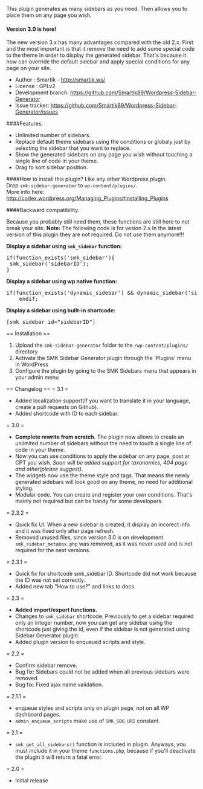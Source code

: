 This plugin generates as many sidebars as you need. Then allows you to place them on any page you wish.

#### Version 3.0 is here!
The new version 3.x has many advantages compared with the old 2.x. First and the most important is that it remove the need to add some special code to the theme in order to display the generated sidebar. That's because it now can override the default sidebar and apply special conditions for any page on your site.


<!--**Demo video:** http://youtu.be/fluNdMnSCKA-->

<!--iframe width="560" height="315" src="//www.youtube.com/embed/fluNdMnSCKA" frameborder="0" allowfullscreen></iframe-->

* Author : Smartik - http://smartik.ws/
* License : GPLv2
* Development branch: https://github.com/Smartik89/Wordpress-Sidebar-Generator
* Issue tracker: https://github.com/Smartik89/Wordpress-Sidebar-Generator/issues

####Features:
* Unlimited number of sidebars.
* Replace default theme sidebars using the conditions or globaly just by selecting the sidebar that you want to replace.
* Show the generated sidebars on any page you wish without touching a single line of code in your theme.
* Drag to sort sidebar position.

####How to install this plugin?
Like any other Wordpress plugin. <br />
Drop `smk-sidebar-generator` to `wp-content/plugins/`.<br />
More info here: http://codex.wordpress.org/Managing_Plugins#Installing_Plugins

####Backward compatibility. 

Because you probably still need them, these functions are still here to not break your site.
**Note:** The following code is for vesion 2.x In the latest version of this plugin they are not required. Do not use them anymore!!!

**Display a sidebar using `smk_sidebar` function:**
<pre>
if(function_exists('smk_sidebar'){
 smk_sidebar('sidebarID');
}
</pre>
**Display a sidebar using wp native function:**
<pre>
if(function_exists('dynamic_sidebar') && dynamic_sidebar('sidebarID')) : 
	endif;
</pre>

**Display a sidebar using built-in shortcode:**
<pre>
[smk_sidebar id="sidebarID"]
</pre>

== Installation ==
1. Upload the `smk-sidebar-generator` folder to the `/wp-content/plugins/` directory
2. Activate the SMK Sidebar Generator plugin through the 'Plugins' menu in WordPress
3. Configure the plugin by going to the SMK Sidebars menu that appears in your admin menu

== Changelog ==
= 3.1 =
* Added localization support(if you want to translate it in your language, create a pull requests on Github).
* Added shortcode with ID to each sidebar.

= 3.0 =
* **Complete rewrite from scratch.** The plugin now allows to create an unlimited number of sidebars without the need to touch a single line of code in your theme.
* Now you can use conditions to apply the sidebar on any page, post ar CPT you wish. _Soon will be added support for taxonomies, 404 page and other(please suggest)_.
* The widgets now use the theme style and tags. That means the newly generated sidebars will look good on any theme, no need for additional styling.
* Modular code. You can create and register your own conditions. That's mainly not required but can be handy for some developers.

= 2.3.2 =
* Quick fix UI. When a new sidebar is created, it display an incorect info and it was fixed only after page refresh.
* Removed unused files, since version 3.0 is on development `smk_sidebar_metabox.php` was removed, as it was never used and is not required for the next versions.

= 2.3.1 =
* Quick fix for shortcode smk_sidebar ID. Shortcode did not work because the ID was not set correctly.
* Added new tab "How to use?" and links to docs.

= 2.3 =
* **Added import/export functions.**
* Changes to `smk_sidebar` shortcode. Previously to get a sidebar required only an integer number, now you can get any sidebar using the shortcode just giving the id, even if the sidebar is not generated using Sidebar Generator plugin.
* Added plugin version to enqueued scripts and style.

= 2.2 =
* Confirm sidebar remove.
* Bug fix: Sidebars could not be added when all previous sidebars were removed.
* Bug fix: Fixed ajax name validation.

= 2.1.1 =
* enqueue styles and scripts only on plugin page, not on all WP dashboard pages.
* `admin_enqueue_scripts` make use of `SMK_SBG_URI` constant.

= 2.1 =
* `smk_get_all_sidebars()` function is included in plugin. Anyways, you must include it in your theme `functions.php`, because if you'll deactivate the plugin it will return a fatal error.

= 2.0 = 
* Initial release
